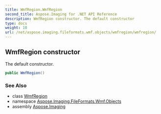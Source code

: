 ```yaml
---
title: WmfRegion.WmfRegion
second_title: Aspose.Imaging for .NET API Reference
description: WmfRegion constructor. The default constructor
type: docs
weight: 10
url: /net/aspose.imaging.fileformats.wmf.objects/wmfregion/wmfregion/
---
```

## WmfRegion constructor

The default constructor.

```csharp
public WmfRegion()
```

### See Also

* class [WmfRegion](../)
* namespace [Aspose.Imaging.FileFormats.Wmf.Objects](../../wmfregion/)
* assembly [Aspose.Imaging](../../../)


